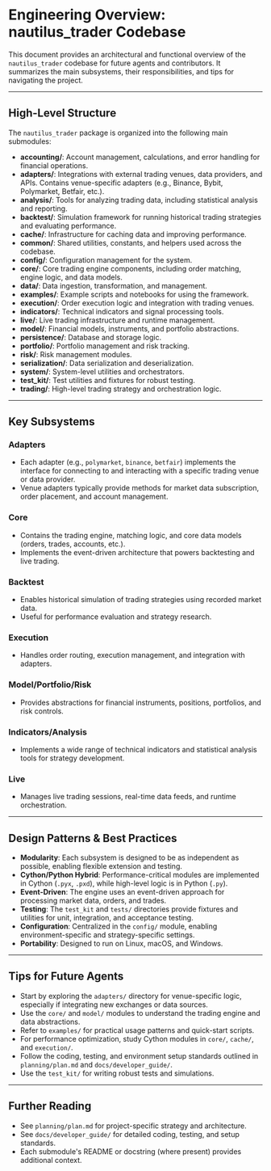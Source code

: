 # Engineering Overview: nautilus_trader Codebase

This document provides an architectural and functional overview of the `nautilus_trader` codebase for future agents and contributors. It summarizes the main subsystems, their responsibilities, and tips for navigating the project.

---

## High-Level Structure

The `nautilus_trader` package is organized into the following main submodules:

- **accounting/**: Account management, calculations, and error handling for financial operations.
- **adapters/**: Integrations with external trading venues, data providers, and APIs. Contains venue-specific adapters (e.g., Binance, Bybit, Polymarket, Betfair, etc.).
- **analysis/**: Tools for analyzing trading data, including statistical analysis and reporting.
- **backtest/**: Simulation framework for running historical trading strategies and evaluating performance.
- **cache/**: Infrastructure for caching data and improving performance.
- **common/**: Shared utilities, constants, and helpers used across the codebase.
- **config/**: Configuration management for the system.
- **core/**: Core trading engine components, including order matching, engine logic, and data models.
- **data/**: Data ingestion, transformation, and management.
- **examples/**: Example scripts and notebooks for using the framework.
- **execution/**: Order execution logic and integration with trading venues.
- **indicators/**: Technical indicators and signal processing tools.
- **live/**: Live trading infrastructure and runtime management.
- **model/**: Financial models, instruments, and portfolio abstractions.
- **persistence/**: Database and storage logic.
- **portfolio/**: Portfolio management and risk tracking.
- **risk/**: Risk management modules.
- **serialization/**: Data serialization and deserialization.
- **system/**: System-level utilities and orchestrators.
- **test_kit/**: Test utilities and fixtures for robust testing.
- **trading/**: High-level trading strategy and orchestration logic.

---

## Key Subsystems

### Adapters

- Each adapter (e.g., `polymarket`, `binance`, `betfair`) implements the interface for connecting to and interacting with a specific trading venue or data provider.
- Venue adapters typically provide methods for market data subscription, order placement, and account management.

### Core

- Contains the trading engine, matching logic, and core data models (orders, trades, accounts, etc.).
- Implements the event-driven architecture that powers backtesting and live trading.

### Backtest

- Enables historical simulation of trading strategies using recorded market data.
- Useful for performance evaluation and strategy research.

### Execution

- Handles order routing, execution management, and integration with adapters.

### Model/Portfolio/Risk

- Provides abstractions for financial instruments, positions, portfolios, and risk controls.

### Indicators/Analysis

- Implements a wide range of technical indicators and statistical analysis tools for strategy development.

### Live

- Manages live trading sessions, real-time data feeds, and runtime orchestration.

---

## Design Patterns & Best Practices

- **Modularity**: Each subsystem is designed to be as independent as possible, enabling flexible extension and testing.
- **Cython/Python Hybrid**: Performance-critical modules are implemented in Cython (`.pyx`, `.pxd`), while high-level logic is in Python (`.py`).
- **Event-Driven**: The engine uses an event-driven approach for processing market data, orders, and trades.
- **Testing**: The `test_kit` and `tests/` directories provide fixtures and utilities for unit, integration, and acceptance testing.
- **Configuration**: Centralized in the `config/` module, enabling environment-specific and strategy-specific settings.
- **Portability**: Designed to run on Linux, macOS, and Windows.

---

## Tips for Future Agents

- Start by exploring the `adapters/` directory for venue-specific logic, especially if integrating new exchanges or data sources.
- Use the `core/` and `model/` modules to understand the trading engine and data abstractions.
- Refer to `examples/` for practical usage patterns and quick-start scripts.
- For performance optimization, study Cython modules in `core/`, `cache/`, and `execution/`.
- Follow the coding, testing, and environment setup standards outlined in `planning/plan.md` and `docs/developer_guide/`.
- Use the `test_kit/` for writing robust tests and simulations.

---

## Further Reading

- See `planning/plan.md` for project-specific strategy and architecture.
- See `docs/developer_guide/` for detailed coding, testing, and setup standards.
- Each submodule's README or docstring (where present) provides additional context.
